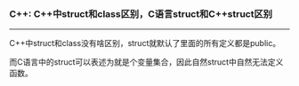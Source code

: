 ### C++: C++中struct和class区别，C语言struct和C++struct区别

------

C++中struct和class没有啥区别，struct就默认了里面的所有定义都是public。

而C语言中的struct可以表述为就是个变量集合，因此自然struct中自然无法定义函数。